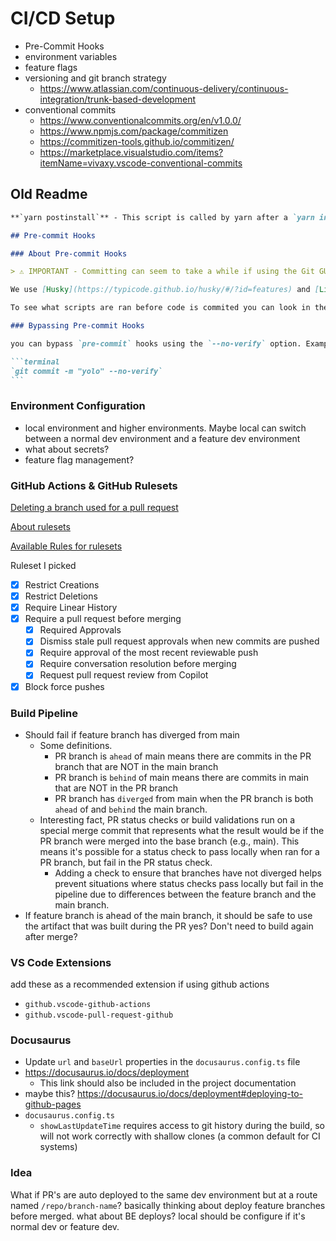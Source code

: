 # CI/CD Setup

- Pre-Commit Hooks
- environment variables
- feature flags
- versioning and git branch strategy
  - https://www.atlassian.com/continuous-delivery/continuous-integration/trunk-based-development
- conventional commits
  - https://www.conventionalcommits.org/en/v1.0.0/
  - https://www.npmjs.com/package/commitizen
  - https://commitizen-tools.github.io/commitizen/
  - https://marketplace.visualstudio.com/items?itemName=vivaxy.vscode-conventional-commits

## Old Readme

````md
**`yarn postinstall`** - This script is called by yarn after a `yarn install`. This will setup the cloned repository to use husky pre-commit hooks.

## Pre-commit Hooks

### About Pre-commit Hooks

> ⚠️ IMPORTANT - Committing can seem to take a while if using the Git GUI in VS Code. This is because the linting and testing is running in the background before the commit is executed. If you're committing in the terminal you'll see the pre-commit hooks running.

We use [Husky](https://typicode.github.io/husky/#/?id=features) and [Lint Staged](https://www.npmjs.com/package/lint-staged?activeTab=readme) to run linters, prettier, and tests before code can be committed locally. This helps us keep our codebase clean and functioning; and it helps you to know sooner if your code does not meet the linting, code formatting, or testing standards.

To see what scripts are ran before code is commited you can look in the `./.husky/pre-commit` file. Note that one of the commands that are ran is `yarn lint-staged`. This is defined in the `package.json` in it's own section called `lint-staged`.

### Bypassing Pre-commit Hooks

you can bypass `pre-commit` hooks using the `--no-verify` option. Example:

```terminal
`git commit -m "yolo" --no-verify`
```
````

### Environment Configuration

- local environment and higher environments. Maybe local can switch between a normal dev environment and a feature dev environment
- what about secrets?
- feature flag management?

### GitHub Actions & GitHub Rulesets

[Deleting a branch used for a pull request](https://docs.github.com/en/repositories/configuring-branches-and-merges-in-your-repository/managing-branches-in-your-repository/deleting-and-restoring-branches-in-a-pull-request#deleting-a-branch-used-for-a-pull-request)

[About rulesets](https://docs.github.com/en/repositories/configuring-branches-and-merges-in-your-repository/managing-rulesets/about-rulesets)

[Available Rules for rulesets](https://docs.github.com/en/repositories/configuring-branches-and-merges-in-your-repository/managing-rulesets/available-rules-for-rulesets)

Ruleset I picked

- [x] Restrict Creations
- [x] Restrict Deletions
- [x] Require Linear History
- [x] Require a pull request before merging
  - [x] Required Approvals
  - [x] Dismiss stale pull request approvals when new commits are pushed
  - [x] Require approval of the most recent reviewable push
  - [x] Require conversation resolution before merging
  - [x] Request pull request review from Copilot
- [x] Block force pushes

### Build Pipeline

- Should fail if feature branch has diverged from main
  - Some definitions.
    - PR branch is `ahead` of main means there are commits in the PR branch that are NOT in the main branch
    - PR branch is `behind` of main means there are commits in main that are NOT in the PR branch
    - PR branch has `diverged` from main when the PR branch is both `ahead` of and `behind` the main branch.
  - Interesting fact, PR status checks or build validations run on a special merge commit that represents what the result would be if the PR branch were merged into the base branch (e.g., main). This means it's possible for a status check to pass locally when ran for a PR branch, but fail in the PR status check.
    - Adding a check to ensure that branches have not diverged helps prevent situations where status checks pass locally but fail in the pipeline due to differences between the feature branch and the main branch.
- If feature branch is ahead of the main branch, it should be safe to use the artifact that was built during the PR yes? Don't need to build again after merge?

### VS Code Extensions

add these as a recommended extension if using github actions

- `github.vscode-github-actions`
- `github.vscode-pull-request-github`

### Docusaurus

- Update `url` and `baseUrl` properties in the `docusaurus.config.ts` file
- https://docusaurus.io/docs/deployment
  - This link should also be included in the project documentation
- maybe this? https://docusaurus.io/docs/deployment#deploying-to-github-pages
- `docusaurus.config.ts`
  - `showLastUpdateTime` requires access to git history during the build, so will not work correctly with shallow clones (a common default for CI systems)

### Idea

What if PR's are auto deployed to the same dev environment but at a route named `/repo/branch-name`? basically thinking about deploy feature branches before merged. what about BE deploys? local should be configure if it's normal dev or feature dev.
